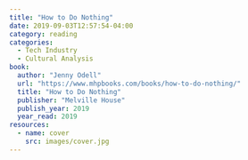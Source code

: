 ```yaml
---
title: "How to Do Nothing"
date: 2019-09-03T12:57:54-04:00
category: reading
categories:
  - Tech Industry
  - Cultural Analysis
book:
  author: "Jenny Odell"
  url: "https://www.mhpbooks.com/books/how-to-do-nothing/"
  title: "How to Do Nothing"
  publisher: "Melville House"
  publish_year: 2019
  year_read: 2019
resources:
  - name: cover
    src: images/cover.jpg
---
```


